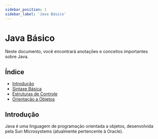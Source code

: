 ```yaml
---
sidebar_position: 1
sidebar_label: 'Java Básico'
---
```


# Java Básico

Neste documento, você encontrará anotações e conceitos importantes sobre Java.

## Índice
- [Introdução](#introdução)
- [Sintaxe Básica](#sintaxe-básica)
- [Estruturas de Controle](#estruturas-de-controle)
- [Orientação a Objetos](#orientação-a-objetos)

## Introdução
Java é uma linguagem de programação orientada a objetos, desenvolvida pela Sun Microsystems (atualmente pertencente à Oracle).